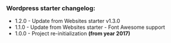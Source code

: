 ### Wordpress starter changelog:

* 1.2.0 - Update from Websites starter v1.3.0
* 1.1.0 - Update from Websites starter - Font Awesome support
* 1.0.0 - Project re-initialization **(from year 2017)**